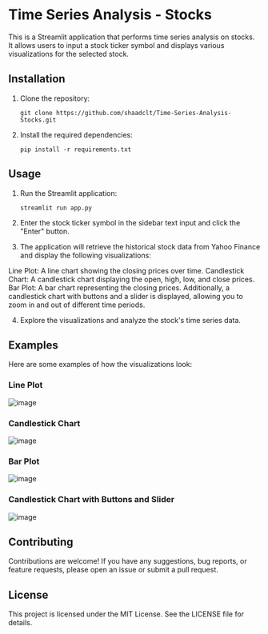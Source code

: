 # Time Series Analysis - Stocks

This is a Streamlit application that performs time series analysis on stocks. It allows users to input a stock ticker symbol and displays various visualizations for the selected stock.

## Installation

1. Clone the repository:
   ```shell
   git clone https://github.com/shaadclt/Time-Series-Analysis-Stocks.git
    ```
    
2. Install the required dependencies:    

   ```shell
   pip install -r requirements.txt
    ```
    
## Usage
1. Run the Streamlit application:
  
   ```shell
   streamlit run app.py
    ```
2. Enter the stock ticker symbol in the sidebar text input and click the "Enter" button.

3. The application will retrieve the historical stock data from Yahoo Finance and display the following visualizations:

Line Plot: A line chart showing the closing prices over time.
Candlestick Chart: A candlestick chart displaying the open, high, low, and close prices.
Bar Plot: A bar chart representing the closing prices.
Additionally, a candlestick chart with buttons and a slider is displayed, allowing you to zoom in and out of different time periods.

4. Explore the visualizations and analyze the stock's time series data.

## Examples
Here are some examples of how the visualizations look:

### Line Plot
![image](https://github.com/shaadclt/Time-Series-Analysis-Stocks/assets/98437584/93f30b41-f217-4454-aabd-5165ca2ff0a2)

### Candlestick Chart
![image](https://github.com/shaadclt/Time-Series-Analysis-Stocks/assets/98437584/57858853-efad-44c9-b99a-f4f52ce3b52a)

### Bar Plot
![image](https://github.com/shaadclt/Time-Series-Analysis-Stocks/assets/98437584/83e73be4-cb7b-4129-b8b7-ef70f63cc971)

### Candlestick Chart with Buttons and Slider
![image](https://github.com/shaadclt/Time-Series-Analysis-Stocks/assets/98437584/f6bed3ac-bc71-4234-a636-417f445ca4f2)

## Contributing
Contributions are welcome! If you have any suggestions, bug reports, or feature requests, please open an issue or submit a pull request.

## License
This project is licensed under the MIT License. See the LICENSE file for details.

